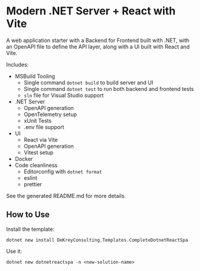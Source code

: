 # Modern .NET Server + React with Vite

A web application starter with a Backend for Frontend built with .NET, with an
OpenAPI file to define the API layer, along with a UI built with React and Vite.

Includes:
- MSBuild Tooling
	- Single command `dotnet build` to build server and UI
	- Single command `dotnet test` to run both backend and frontend tests
	- `sln` file for Visual Studio support
- .NET Server
	- OpenAPI generation
	- OpenTelemetry setup
	- xUnit Tests
	- .env file support
- UI
	- React via Vite
	- OpenAPI generation
	- Vitest setup
- Docker
- Code cleanliness
	- Editorconfig with `dotnet format`
	- eslint
	- prettier

See the generated README.md for more details.

## How to Use

Install the template:

	dotnet new install DeKreyConsulting.Templates.CompleteDotnetReactSpa

Use it:

	dotnet new dotnetreactspa -n <new-solution-name>
